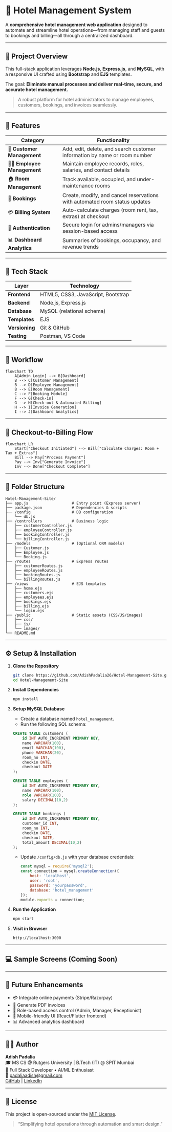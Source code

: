 # 🏨 Hotel Management System

A **comprehensive hotel management web application** designed to automate and streamline hotel operations—from managing staff and guests to bookings and billing—all through a centralized dashboard.

---

## 📖 Project Overview

This full-stack application leverages **Node.js**, **Express.js**, and **MySQL**, with a responsive UI crafted using **Bootstrap** and **EJS** templates.

The goal: **Eliminate manual processes and deliver real-time, secure, and accurate hotel management.**

> A robust platform for hotel administrators to manage employees, customers, bookings, and invoices seamlessly.

---

## 🚀 Features

| Category             | Functionality                                                                 |
|----------------------|-------------------------------------------------------------------------------|
| 👥 **Customer Management**   | Add, edit, delete, and search customer information by name or room number         |
| 👨‍💼 **Employee Management**   | Maintain employee records, roles, salaries, and contact details                  |
| 🏠 **Room Management**       | Track available, occupied, and under-maintenance rooms                            |
| 📅 **Bookings**              | Create, modify, and cancel reservations with automated room status updates        |
| 💳 **Billing System**        | Auto-calculate charges (room rent, tax, extras) at checkout                       |
| 🔐 **Authentication**        | Secure login for admins/managers via session-based access                         |
| 📊 **Dashboard Analytics**   | Summaries of bookings, occupancy, and revenue trends                              |

---

## 🧩 Tech Stack

| Layer         | Technology                                 |
|---------------|--------------------------------------------|
| **Frontend**  | HTML5, CSS3, JavaScript, Bootstrap         |
| **Backend**   | Node.js, Express.js                        |
| **Database**  | MySQL (relational schema)                  |
| **Templates** | EJS                                        |
| **Versioning**| Git & GitHub                               |
| **Testing**   | Postman, VS Code                           |

---

## 🧠 Workflow

```mermaid
flowchart TD
    A[Admin Login] --> B[Dashboard]
    B --> C[Customer Management]
    B --> D[Employee Management]
    B --> E[Room Management]
    C --> F[Booking Module]
    F --> G[Check-in]
    G --> H[Check-out & Automated Billing]
    H --> I[Invoice Generation]
    I --> J[Dashboard Analytics]
```

---

## 🧾 Checkout-to-Billing Flow

```mermaid
flowchart LR
    Start["Checkout Initiated"] --> Bill["Calculate Charges: Room + Tax + Extras"]
    Bill --> Pay["Process Payment"]
    Pay --> Inv["Generate Invoice"]
    Inv --> Done["Checkout Complete"]
```

---

## 📁 Folder Structure

```
Hotel-Management-Site/
├── app.js                   # Entry point (Express server)
├── package.json             # Dependencies & scripts
├── /config                  # DB configuration
│   └── db.js
├── /controllers             # Business logic
│   ├── customerController.js
│   ├── employeeController.js
│   ├── bookingController.js
│   └── billingController.js
├── /models                  # (Optional ORM models)
│   ├── Customer.js
│   ├── Employee.js
│   └── Booking.js
├── /routes                  # Express routes
│   ├── customerRoutes.js
│   ├── employeeRoutes.js
│   ├── bookingRoutes.js
│   └── billingRoutes.js
├── /views                   # EJS templates
│   ├── home.ejs
│   ├── customers.ejs
│   ├── employees.ejs
│   ├── bookings.ejs
│   ├── billing.ejs
│   └── login.ejs
├── /public                  # Static assets (CSS/JS/images)
│   ├── css/
│   ├── js/
│   └── images/
└── README.md
```

---

## ⚙️ Setup & Installation

1. **Clone the Repository**
    ```bash
    git clone https://github.com/AdishPadalia26/Hotel-Management-Site.git
    cd Hotel-Management-Site
    ```

2. **Install Dependencies**
    ```bash
    npm install
    ```

3. **Setup MySQL Database**

    - Create a database named `hotel_management`.
    - Run the following SQL schema:

    ```sql
    CREATE TABLE customers (
        id INT AUTO_INCREMENT PRIMARY KEY,
        name VARCHAR(100),
        email VARCHAR(100),
        phone VARCHAR(20),
        room_no INT,
        checkin DATE,
        checkout DATE
    );

    CREATE TABLE employees (
        id INT AUTO_INCREMENT PRIMARY KEY,
        name VARCHAR(100),
        role VARCHAR(100),
        salary DECIMAL(10,2)
    );

    CREATE TABLE bookings (
        id INT AUTO_INCREMENT PRIMARY KEY,
        customer_id INT,
        room_no INT,
        checkin DATE,
        checkout DATE,
        total_amount DECIMAL(10,2)
    );
    ```

    - Update `/config/db.js` with your database credentials:
      ```js
      const mysql = require('mysql2');
      const connection = mysql.createConnection({
          host: 'localhost',
          user: 'root',
          password: 'yourpassword',
          database: 'hotel_management'
      });
      module.exports = connection;
      ```

4. **Run the Application**
    ```bash
    npm start
    ```

5. **Visit in Browser**
    ```
    http://localhost:3000
    ```

---

## 💻 Sample Screens (Coming Soon)

<!-- Add screenshots in /screenshots and reference like below -->
<!-- ![Dashboard](screenshots/dashboard.png)
![Customer Management](screenshots/customers.png)
![Room Booking](screenshots/bookings.png)
![Billing](screenshots/billing.png) -->

---

## 🔮 Future Enhancements

- 💳 Integrate online payments (Stripe/Razorpay)
- 🧾 Generate PDF invoices
- 🪪 Role-based access control (Admin, Manager, Receptionist)
- 📱 Mobile-friendly UI (React/Flutter frontend)
- 📊 Advanced analytics dashboard

---

## 👨‍💻 Author

**Adish Padalia**  
🎓 MS CS @ Rutgers University | B.Tech (IT) @ SPIT Mumbai  
💼 Full Stack Developer • AI/ML Enthusiast  
📧 padaliaadish@gmail.com  
[GitHub](https://github.com/AdishPadalia26) | [LinkedIn](#) <!-- add your LinkedIn URL -->

---

## 📄 License

This project is open-sourced under the [MIT License](LICENSE).

> “Simplifying hotel operations through automation and smart design.”
